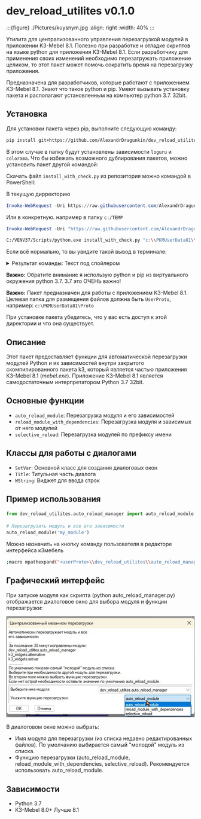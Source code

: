 # dev_reload_utilites v0.1.0

:::{figure} ./Pictures/kuysnym.jpg
:align: right
:width: 40%
:::

Утилита для централизованного управления перезагрузкой модулей в приложении K3-Mebel 8.1. 
Полезно при разработке и отладке скриптов на языке python для приложения K3-Mebel 8.1. Если разработчику для применения своих изменений необходимо перезагружать приложение целиком, то этот пакет может помочь сократить время на перезагрузку приложения.

Предназначена для разработчиков, которые работают с приложением K3-Mebel 8.1. Знают что такое python и pip. Умеют вызывать установку пакета и располагают установленным на компьютер python 3.7. 32bit.

## Установка

Для установки пакета через pip, выполните следующую команду:

```bash
pip install git+https://github.com/AlexandrDragunkin/dev_reload_utilites --target c:\PKMUserData81\Proto
```

В этом случае в папку будут установлены зависимости `loguru` и `colorama`. Что бы избежать возможного дублирования пакетов, можно установить пакет другой командой:

Скачать файл `install_with_check.py` из репозитория можно  командой в PowerShell:

В текущую дирректорию
```powershell
Invoke-WebRequest -Uri https://raw.githubusercontent.com/AlexandrDragunkin/dev_reload_utilites/main/install_with_check.py -OutFile install_with_check.py
```

Или в конкретную. например в папку `c:/TEMP`

```powershell
Invoke-WebRequest -Uri "https://raw.githubusercontent.com/AlexandrDragunkin/dev_reload_utilites/main/install_with_check.py" -OutFile "c:/TEMP/install_with_check.py"

```

```bash
C:/VENV37/Scripts/python.exe install_with_check.py "c:\\PKMUserData81\\Proto"
```

Если всё нормально, то вы увидите такой вывод в терминале:

<details>

  <summary>Результат команды: Текст под спойлером</summary>


```powershell
(VENV37) PS C:\venv37\Scripts> Invoke-WebRequest -Uri "https://raw.githubusercontent.com/AlexandrDragunkin/dev_reload_utilites/main/install_with_check.py" -OutFile "c:/TEMP/install_with_check.py"
(VENV37) PS C:\venv37\Scripts> cd c:\temp
(VENV37) PS C:\temp> dir inst*


    Каталог: C:\temp


Mode                 LastWriteTime         Length Name
----                 -------------         ------ ----
-a----        28.10.2025      9:53           5585 install_with_check.py



(VENV37) PS C:\temp> python install_with_check.py c:\ARL81_UserData\Proto 
Проверка и установка зависимостей в c:\ARL81_UserData\Proto
Пакет loguru уже установлен в c:\ARL81_UserData\Proto
Установка основного пакета dev_reload_utilites
Установка пакета dev_reload_utilites в c:\ARL81_UserData\Proto
Collecting git+https://github.com/AlexandrDragunkin/dev_reload_utilites
  Cloning https://github.com/AlexandrDragunkin/dev_reload_utilites to c:\users\aleksa~1.hon\appdata\local\temp\pip-req-build-lwjbz9o7
  Running command git clone --filter=blob:none --quiet https://github.com/AlexandrDragunkin/dev_reload_utilites 'C:\Users\ALEKSA~1.HON\AppData\Local\Temp\pip-req-build-lwjbz9o7'
  Resolved https://github.com/AlexandrDragunkin/dev_reload_utilites to commit 206812887134f619167dc73cfd0f5b61e52eb75d
  Installing build dependencies ... done
  Getting requirements to build wheel ... done
  Preparing metadata (pyproject.toml) ... done
Building wheels for collected packages: dev-reload-utilites
  Building wheel for dev-reload-utilites (pyproject.toml) ... done
  Created wheel for dev-reload-utilites: filename=dev_reload_utilites-0.1.dev12-py3-none-any.whl size=38490 sha256=6be92e2619f7d686335f616cd5f4b7e0659cbf382199922ad35b8a523d476d51        
  Stored in directory: C:\Users\ALEKSA~1.HON\AppData\Local\Temp\pip-ephem-wheel-cache-g4ikb7r7\wheels\f3\09\2a\7fee472cc2509d4ede196e6500c880612bd6323d09b7ef5776
Successfully built dev-reload-utilites
Installing collected packages: dev-reload-utilites
Successfully installed dev-reload-utilites-0.1.dev12
Пакет dev_reload_utilites успешно установлен
Установка завершена
(VENV37) PS C:\temp> 
```

</details>

**Важно:** Обратите внимание я использую python и pip из виртуального окружения python 3.7.
3.7 это ОЧЕНЬ важно!

**Важно:** Пакет предназначен для работы с приложением K3-Mebel 8.1.
Целевая папка для размещения файлов должна быть `UserProto`, например: `c:\PKMUserData81\Proto`

При установке пакета убедитесь, что у вас есть доступ к этой директории и что она существует.

## Описание

Этот пакет предоставляет функции для автоматической перезагрузки модулей Python и их зависимостей внутри закрытого скомпилированного пакета k3, который является частью приложения K3-Mebel 8.1 (*mebel.exe*). Приложение K3-Mebel 8.1 является самодостаточным интерпретатором Python 3.7 32bit.

## Основные функции

- `auto_reload_module`: Перезагрузка модуля и его зависимостей
- `reload_module_with_dependencies`: Перезагрузка модуля и зависимых от него модулей
- `selective_reload`: Перезагрузка модулей по префиксу имени

## Классы для работы с диалогами

- `SetVar`: Основной класс для создания диалоговых окон
- `Title`: Титульная часть диалога
- `WString`: Виджет для ввода строк

## Пример использования

```python
from dev_reload_utilites.auto_reload_manager import auto_reload_module

# Перезагрузить модуль и все его зависимости
auto_reload_module('my_module')
```

Можно назначить на кнопку команду пользователя в редакторе интерфейса к3мебель

```bash
;macro mpathexpand("<userProto>\\dev_reload_utilites\\auto_reload_manager.py");
```

## Графический интерфейс

При запуске модуля как скрипта (python auto_reload_manager.py) отображается диалоговое окно для выбора модуля и функции перезагрузки:

![Диалоговое окно](Pictures/Pic1.jpg)

В диалоговом окне можно выбрать:

- Имя модуля для перезагрузки (из списка недавно редактированных файлов). По умолчанию выбирается самый "молодой" модуль из списка.
- Функцию перезагрузки (auto_reload_module, reload_module_with_dependencies, selective_reload). Рекомендуется использовать auto_reload_module.

## Зависимости

- Python 3.7
- K3-Mebel 8.0+ Лучше 8.1
